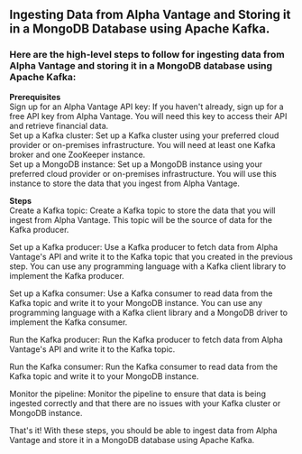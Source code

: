 ## Ingesting Data from Alpha Vantage and Storing it in a MongoDB Database using Apache Kafka.

### Here are the high-level steps to follow for ingesting data from Alpha Vantage and storing it in a MongoDB database using Apache Kafka:

**Prerequisites** <br>
Sign up for an Alpha Vantage API key: If you haven't already, sign up for a free API key from Alpha Vantage. You will need this key to access their API and retrieve financial data.<br>
Set up a Kafka cluster: Set up a Kafka cluster using your preferred cloud provider or on-premises infrastructure. You will need at least one Kafka broker and one ZooKeeper instance.<br>
Set up a MongoDB instance: Set up a MongoDB instance using your preferred cloud provider or on-premises infrastructure. You will use this instance to store the data that you ingest from Alpha Vantage.<br>

**Steps**<br>
Create a Kafka topic: Create a Kafka topic to store the data that you will ingest from Alpha Vantage. This topic will be the source of data for the Kafka producer.<br>

Set up a Kafka producer: Use a Kafka producer to fetch data from Alpha Vantage's API and write it to the Kafka topic that you created in the previous step. You can use any programming language with a Kafka client library to implement the Kafka producer.<br>

Set up a Kafka consumer: Use a Kafka consumer to read data from the Kafka topic and write it to your MongoDB instance. You can use any programming language with a Kafka client library and a MongoDB driver to implement the Kafka consumer.<br>

Run the Kafka producer: Run the Kafka producer to fetch data from Alpha Vantage's API and write it to the Kafka topic.<br>

Run the Kafka consumer: Run the Kafka consumer to read data from the Kafka topic and write it to your MongoDB instance.<br>

Monitor the pipeline: Monitor the pipeline to ensure that data is being ingested correctly and that there are no issues with your Kafka cluster or MongoDB instance.<br>

That's it! With these steps, you should be able to ingest data from Alpha Vantage and store it in a MongoDB database using Apache Kafka.<br>